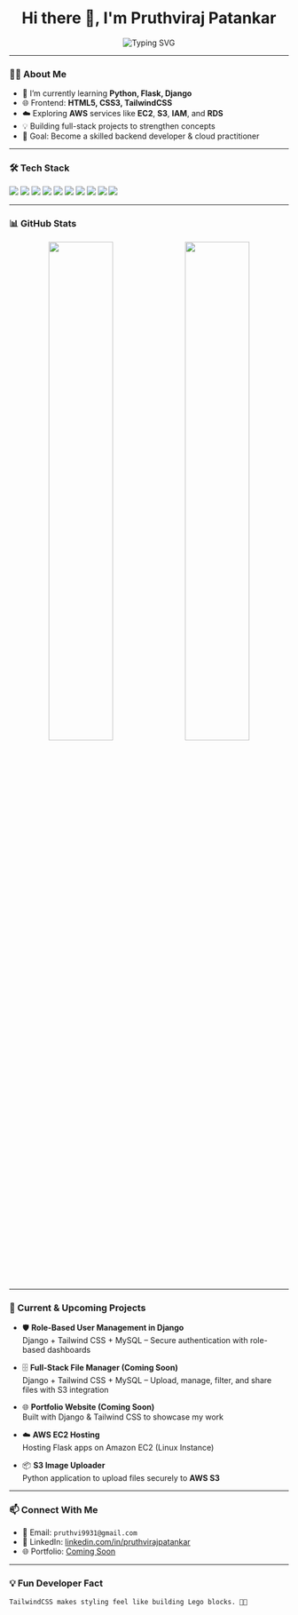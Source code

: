 <h1 align="center">Hi there 👋, I'm Pruthviraj Patankar</h1>

<p align="center">
  <img src="https://readme-typing-svg.herokuapp.com?font=Fira+Code&size=22&pause=1000&color=00F7FF&center=true&vCenter=true&width=435&lines=💻+Learning+Python%2C+Flask%2C+Django;🌐+Web+Development+with+HTML%2C+CSS%2C+TailwindCSS;☁️+Exploring+AWS%3A+EC2%2C+S3%2C+IAM;🚀+Building+Projects+to+Learn+Better" alt="Typing SVG" />
</p>

---

### 👨‍💻 About Me

- 🔭 I’m currently learning **Python, Flask, Django**
- 🌐 Frontend: **HTML5, CSS3, TailwindCSS**
- ☁️ Exploring **AWS** services like **EC2**, **S3**, **IAM**, and **RDS**
- 💡 Building full-stack projects to strengthen concepts
- 🎯 Goal: Become a skilled backend developer & cloud practitioner

---

### 🛠️ Tech Stack

<p align="left">
  <img src="https://img.shields.io/badge/Python-3776AB?style=for-the-badge&logo=python&logoColor=white"/>
  <img src="https://img.shields.io/badge/Flask-000000?style=for-the-badge&logo=flask&logoColor=white"/>
  <img src="https://img.shields.io/badge/Django-092E20?style=for-the-badge&logo=django&logoColor=white"/>
  <img src="https://img.shields.io/badge/MySQL-005C84?style=for-the-badge&logo=mysql&logoColor=white"/>
  <img src="https://img.shields.io/badge/AWS-FF9900?style=for-the-badge&logo=amazonaws&logoColor=white"/>
  <img src="https://img.shields.io/badge/EC2-FF9900?style=for-the-badge&logo=amazon-ec2&logoColor=white"/>
  <img src="https://img.shields.io/badge/S3-569A31?style=for-the-badge&logo=amazon-s3&logoColor=white"/>
  <img src="https://img.shields.io/badge/HTML5-E34F26?style=for-the-badge&logo=html5&logoColor=white"/>
  <img src="https://img.shields.io/badge/CSS3-1572B6?style=for-the-badge&logo=css3&logoColor=white"/>
  <img src="https://img.shields.io/badge/TailwindCSS-06B6D4?style=for-the-badge&logo=tailwindcss&logoColor=white"/>
</p>

---

### 📊 GitHub Stats

<p align="center">
  <img src="https://github-readme-stats.vercel.app/api?username=pruthvi099&show_icons=true&theme=tokyonight&hide_border=true" width="48%" />
  <img src="https://github-readme-streak-stats.herokuapp.com/?user=pruthvi099&theme=tokyonight&hide_border=true" width="48%" />
</p>

---

### 📌 Current & Upcoming Projects

- 🛡️ **Role-Based User Management in Django**  
  Django + Tailwind CSS + MySQL – Secure authentication with role-based dashboards

- 🗄️ **Full-Stack File Manager (Coming Soon)**  
  Django + Tailwind CSS + MySQL – Upload, manage, filter, and share files with S3 integration

- 🌐 **Portfolio Website (Coming Soon)**  
  Built with Django & Tailwind CSS to showcase my work

- ☁️ **AWS EC2 Hosting**  
  Hosting Flask apps on Amazon EC2 (Linux Instance)

- 📦 **S3 Image Uploader**  
  Python application to upload files securely to **AWS S3**

---

### 📫 Connect With Me

- 📧 Email: `pruthvi9931@gmail.com`  
- 💼 LinkedIn: [linkedin.com/in/pruthvirajpatankar](https://www.linkedin.com/in/pruthvirajpatankar)  
- 🌐 Portfolio: [Coming Soon](#)

---

### 💡 Fun Developer Fact

```text
TailwindCSS makes styling feel like building Lego blocks. 🔧🧱
